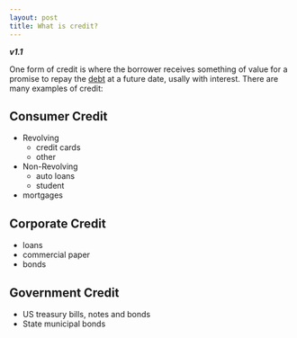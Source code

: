 ```yaml
---
layout: post
title: What is credit? 
---
```


**_v1.1_**

One form of credit is where the borrower receives something of value for a promise to repay the [debt](http://hackeconomics.com/what-is-debt/) at a future date, usally with interest. There are many examples of credit:

## Consumer Credit

- Revolving
  - credit cards
  - other
- Non-Revolving
  - auto loans
  - student
- mortgages

## Corporate Credit

- loans
- commercial paper
- bonds

## Government Credit

- US treasury bills, notes and bonds
- State municipal bonds
